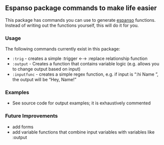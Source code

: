 ## Espanso package commands to make life easier

This package has commands you can use to generate [espanso](https://espanso.org/) functions.
Instead of writing out the functions yourself, this will do it for you.

### Usage

The following commands currently exist in this package:

- `:trig` - creates a simple :trigger ←→ :replace relationship function
- `:output` - Creates a function that contains variable logic (e.g. allows you to change output based on input)
- `:inputfunc` - creates a simple regex function, e.g. if input is “:hi Name ”, the output will be “Hey, Name!”

### Examples

- See source code for output examples; it is exhaustively commented


### Future Improvements

- add forms
- add variable functions that combine input variables with variables like :output
